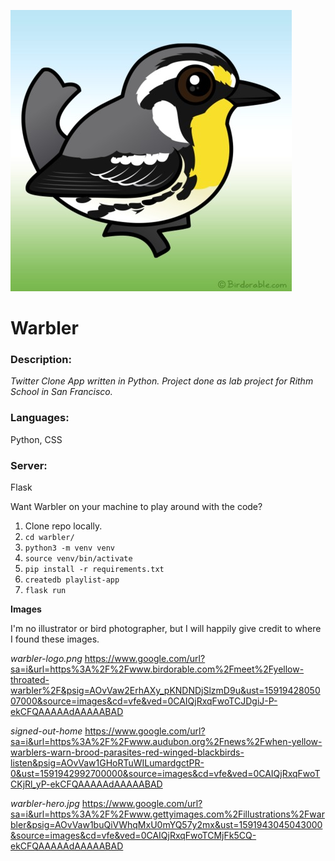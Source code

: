 ![alt text](https://github.com/JayRVigilla/warbler/raw/master/static/images/warbler-logo.png "Warbler Logo")

# **Warbler** 

### **Description:**

_Twitter Clone App written in Python. Project done as lab project for Rithm School in San Francisco._

### **Languages:**

Python, CSS

### **Server:**

Flask

Want Warbler on your machine to play around with the code?

1. Clone repo locally.
2. `cd warbler/`
3. `python3 -m venv venv`
4. `source venv/bin/activate`
5. `pip install -r requirements.txt`
6. `createdb playlist-app`
7. `flask run`


**Images**

I'm no illustrator or bird photographer, but I will happily give credit to where I found these images.

_warbler-logo.png_
https://www.google.com/url?sa=i&url=https%3A%2F%2Fwww.birdorable.com%2Fmeet%2Fyellow-throated-warbler%2F&psig=AOvVaw2ErhAXy_pKNDNDjSlzmD9u&ust=1591942805007000&source=images&cd=vfe&ved=0CAIQjRxqFwoTCJDgiJ-P-ekCFQAAAAAdAAAAABAD

_signed-out-home_
https://www.google.com/url?sa=i&url=https%3A%2F%2Fwww.audubon.org%2Fnews%2Fwhen-yellow-warblers-warn-brood-parasites-red-winged-blackbirds-listen&psig=AOvVaw1GHoRTuWILumardgctPR-0&ust=1591942992700000&source=images&cd=vfe&ved=0CAIQjRxqFwoTCKjRl_yP-ekCFQAAAAAdAAAAABAD

_warbler-hero.jpg_
https://www.google.com/url?sa=i&url=https%3A%2F%2Fwww.gettyimages.com%2Fillustrations%2Fwarbler&psig=AOvVaw1buQiVWhqMxU0mYQ57y2mx&ust=1591943045043000&source=images&cd=vfe&ved=0CAIQjRxqFwoTCMjFk5CQ-ekCFQAAAAAdAAAAABAD
